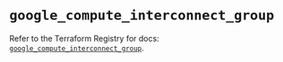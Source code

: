 # `google_compute_interconnect_group`

Refer to the Terraform Registry for docs: [`google_compute_interconnect_group`](https://registry.terraform.io/providers/hashicorp/google-beta/6.49.0/docs/resources/google_compute_interconnect_group).
